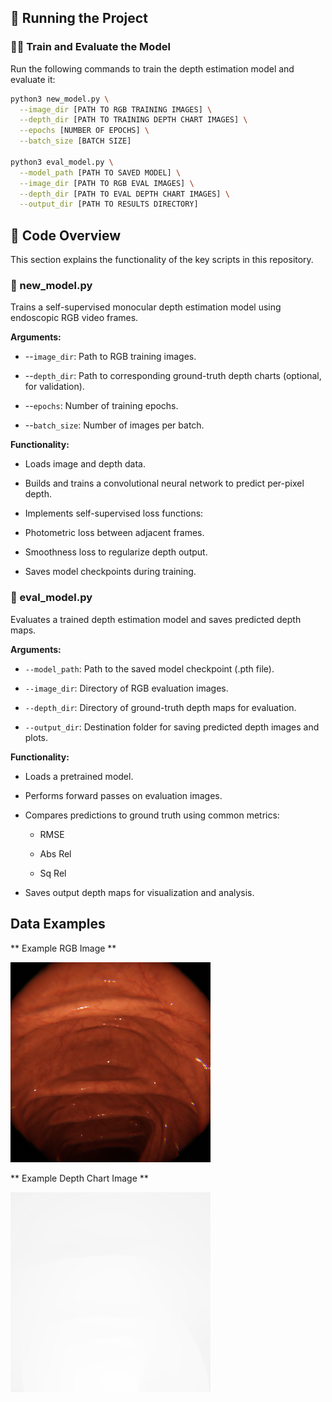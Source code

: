 ## 🚀 Running the Project

### 🏋️‍♂️ Train and Evaluate the Model

Run the following commands to train the depth estimation model and evaluate it:

```bash
python3 new_model.py \
  --image_dir [PATH TO RGB TRAINING IMAGES] \
  --depth_dir [PATH TO TRAINING DEPTH CHART IMAGES] \
  --epochs [NUMBER OF EPOCHS] \
  --batch_size [BATCH SIZE]

python3 eval_model.py \
  --model_path [PATH TO SAVED MODEL] \
  --image_dir [PATH TO RGB EVAL IMAGES] \
  --depth_dir [PATH TO EVAL DEPTH CHART IMAGES] \
  --output_dir [PATH TO RESULTS DIRECTORY]
```
## 🧠 Code Overview
This section explains the functionality of the key scripts in this repository.

### 📄 new_model.py
Trains a self-supervised monocular depth estimation model using endoscopic RGB video frames.

**Arguments:**

* --``image_dir``: Path to RGB training images.

* --``depth_dir``: Path to corresponding ground-truth depth charts (optional, for validation).

* --``epochs``: Number of training epochs.

* --``batch_size``: Number of images per batch.

**Functionality:**

* Loads image and depth data.

* Builds and trains a convolutional neural network to predict per-pixel depth.

* Implements self-supervised loss functions:

* Photometric loss between adjacent frames.

* Smoothness loss to regularize depth output.

* Saves model checkpoints during training.

### 📄 eval_model.py
Evaluates a trained depth estimation model and saves predicted depth maps.

**Arguments:**

* ``--model_path``: Path to the saved model checkpoint (.pth file).

* ``--image_dir``: Directory of RGB evaluation images.

* ``--depth_dir``: Directory of ground-truth depth maps for evaluation.

* ``--output_dir``: Destination folder for saving predicted depth images and plots.

**Functionality:**

* Loads a pretrained model.

* Performs forward passes on evaluation images.

* Compares predictions to ground truth using common metrics:

  * RMSE

  * Abs Rel

  * Sq Rel

* Saves output depth maps for visualization and analysis.

## Data Examples
** Example RGB Image **

![Alt text](data/rgb_image_example.png)

** Example Depth Chart Image **

![Alt text](data/depth_chart_example.png)

